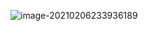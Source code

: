 ![image-20210206233936189](C:\Users\72950\AppData\Roaming\Typora\typora-user-images\image-20210206233936189.png)